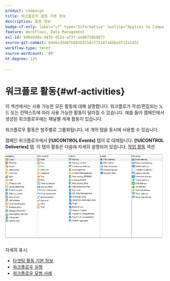 ```yaml
---
product: campaign
title: 워크플로우 활동 기본 정보
description: 활동 정보
badge-v7-only: label="v7" type="Informative" tooltip="Applies to Campaign Classic v7 only"
feature: Workflows, Data Management
exl-id: 900dd30e-d4fb-452a-af3f-ae00758b0077
source-git-commit: 8debcd3d8fb883b3316cf75187a86bebf15a1d31
workflow-type: tm+mt
source-wordcount: '95'
ht-degree: 12%

---
```


# 워크플로 활동{#wf-activities}



이 섹션에서는 사용 가능한 모든 활동에 대해 설명합니다. 워크플로가 작성/편집되는 노드 또는 컨텍스트에 따라 사용 가능한 활동이 달라질 수 있습니다. 예를 들어 캠페인에서 생성된 워크플로우에는 채널별 게재 활동이 있습니다.

워크플로우 활동은 범주별로 그룹화됩니다. 네 개의 탭을 동시에 사용할 수 있습니다.

캠페인 워크플로우에서 **[!UICONTROL Events]** 탭이 로 대체됩니다. **[!UICONTROL Deliveries]** 탭. 이 탭의 활동은 다음에 자세히 설명되어 있습니다. [작업 활동](about-action-activities.md) 섹션.

![](assets/wf-activity-tabs.png)

자세히 표시:

* [타겟팅 활동 기본 정보](about-targeting-activities.md)
* [워크플로우 실행](starting-a-workflow.md)
* [워크플로우 모범 사례](workflow-best-practices.md)
